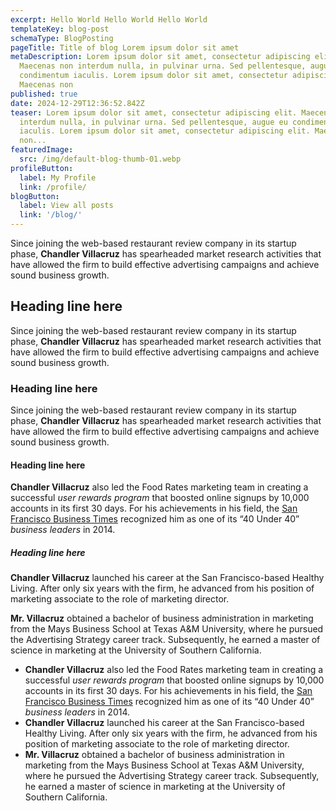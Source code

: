 ```yaml
---
excerpt: Hello World Hello World Hello World
templateKey: blog-post
schemaType: BlogPosting
pageTitle: Title of blog Lorem ipsum dolor sit amet
metaDescription: Lorem ipsum dolor sit amet, consectetur adipiscing elit.
  Maecenas non interdum nulla, in pulvinar urna. Sed pellentesque, augue eu
  condimentum iaculis. Lorem ipsum dolor sit amet, consectetur adipiscing elit.
  Maecenas non
published: true
date: 2024-12-29T12:36:52.842Z
teaser: Lorem ipsum dolor sit amet, consectetur adipiscing elit. Maecenas non
  interdum nulla, in pulvinar urna. Sed pellentesque, augue eu condimentum
  iaculis. Lorem ipsum dolor sit amet, consectetur adipiscing elit. Maecenas
  non...
featuredImage:
  src: /img/default-blog-thumb-01.webp
profileButton:
  label: My Profile
  link: /profile/
blogButton:
  label: View all posts
  link: '/blog/'
---
```

Since joining the web-based restaurant review company in its startup phase, **Chandler Villacruz** has spearheaded market research activities that have allowed the firm to build effective advertising campaigns and achieve sound business growth.

## Heading line here

Since joining the web-based restaurant review company in its startup phase, **Chandler Villacruz** has spearheaded market research activities that have allowed the firm to build effective advertising campaigns and achieve sound business growth.

### Heading line here

Since joining the web-based restaurant review company in its startup phase, **Chandler Villacruz** has spearheaded market research activities that have allowed the firm to build effective advertising campaigns and achieve sound business growth.

#### Heading line here

**Chandler Villacruz** also led the Food Rates marketing team in creating a successful *user rewards program* that boosted online signups by 10,000 accounts in its first 30 days. For his achievements in his field, the [San Francisco Business Times](file:///home/surajit/Downloads/executives%20(2)/executives/blog-detail.html#) recognized him as one of its “40 Under 40” *business leaders* in 2014.

##### Heading line here

**Chandler Villacruz** launched his career at the San Francisco-based Healthy Living. After only six years with the firm, he advanced from his position of marketing associate to the role of marketing director.

**Mr. Villacruz** obtained a bachelor of business administration in marketing from the Mays Business School at Texas A&M University, where he pursued the Advertising Strategy career track. Subsequently, he earned a master of science in marketing at the University of Southern California.

* **Chandler Villacruz** also led the Food Rates marketing team in creating a successful *user rewards program* that boosted online signups by 10,000 accounts in its first 30 days. For his achievements in his field, the [San Francisco Business Times](file:///home/surajit/Downloads/executives%20(2)/executives/blog-detail.html#) recognized him as one of its “40 Under 40” *business leaders* in 2014.
* **Chandler Villacruz** launched his career at the San Francisco-based Healthy Living. After only six years with the firm, he advanced from his position of marketing associate to the role of marketing director.
* **Mr. Villacruz** obtained a bachelor of business administration in marketing from the Mays Business School at Texas A&M University, where he pursued the Advertising Strategy career track. Subsequently, he earned a master of science in marketing at the University of Southern California.